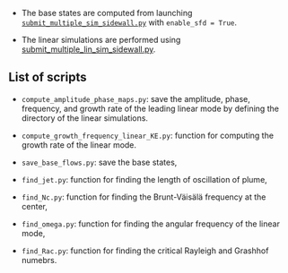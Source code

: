 - The base states are computed from launching [`submit_multiple_sim_sidewall.py`](https://github.com/snek5000/snek5000-cbox/blob/main/doc/examples/nonlinear_from_rest/submit_multiple_sim_sidewall.py) with `enable_sfd = True`. 

- The linear simulations are performed using [submit_multiple_lin_sim_sidewall.py](https://github.com/snek5000/snek5000-cbox/blob/main/doc/examples/linear_from_base/submit_multiple_lin_sim_sidewall.py).

## List of scripts

- `compute_amplitude_phase_maps.py`: save the amplitude, phase, frequency, and growth rate of the leading linear mode by defining the directory of the linear simulations.

- `compute_growth_frequency_linear_KE.py`: function for computing the growth rate of the linear mode.

- `save_base_flows.py`: save the base states,

- `find_jet.py`: function for finding the length of oscillation of plume,

- `find_Nc.py`: function for finding the Brunt-Väisälä frequency at the center,

- `find_omega.py`: function for finding the angular frequency of the linear mode,

- `find_Rac.py`: function for finding the critical Rayleigh and Grashhof numebrs.